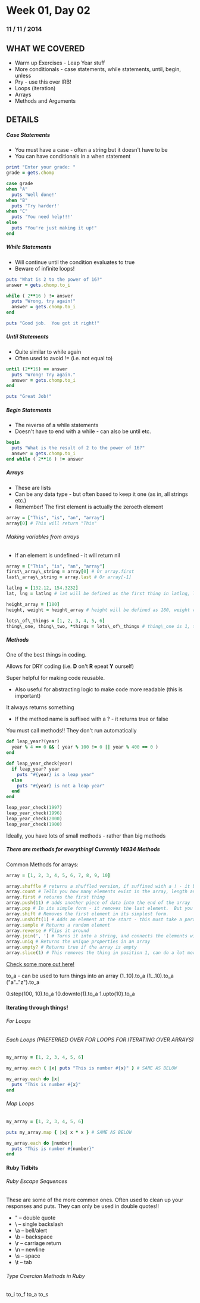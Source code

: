 Week 01, Day 02
===============
### 11 / 11 / 2014

WHAT WE COVERED
---------------

* Warm up Exercises - Leap Year stuff
* More conditionals - case statements, while statements, until, begin, unless
* Pry - use this over IRB!
* Loops (iteration)
* Arrays
* Methods and Arguments


DETAILS
-------

##### Case Statements

* You must have a case - often a string but it doesn't have to be
* You can have conditionals in a when statement

```ruby
print "Enter your grade: "
grade = gets.chomp

case grade
when "A"
  puts 'Well done!'
when "B"
  puts 'Try harder!'
when "C"
  puts 'You need help!!!'
else
  puts "You're just making it up!"
end
```

##### While Statements

* Will continue until the condition evaluates to true
* Beware of infinite loops!

```ruby
puts "What is 2 to the power of 16?"
answer = gets.chomp.to_i

while ( 2**16 ) != answer
  puts "Wrong, try again!"
  answer = gets.chomp.to_i
end

puts "Good job.  You got it right!"
```

##### Until Statements

* Quite similar to while again
* Often used to avoid != (i.e. not equal to)

```ruby
until (2**16) == answer
  puts "Wrong! Try again."
  answer = gets.chomp.to_i
end

puts "Great Job!"
```

##### Begin Statements

* The reverse of a while statements
* Doesn't have to end with a while - can also be until etc.

```ruby
begin
  puts "What is the result of 2 to the power of 16?"
  answer = gets.chomp.to_i
end while ( 2**16 ) != answer
```

##### Arrays

* These are lists
* Can be any data type - but often based to keep it one (as in, all strings etc.)
* Remember!  The first element is actually the zeroeth element

```ruby
array = ["This", "is", "an", "array"]
array[0] # This will return "This"
```

###### Making variables from arrays
* If an element is undefined - it will return nil

```ruby
array = ["This", "is", "an", "array"]
first\_array\_string = array[0] # Or array.first
last\_array\_string = array.last # Or array[-1]

latlng = [132.12, 154.3232]
lat, lng = latlng # lat will be defined as the first thing in latlng, lng will be defined as the second thing

height_array = [180]
height, weight = height_array # height will be defined as 180, weight will be defined as nil

lots\_of\_things = [1, 2, 3, 4, 5, 6]
thing\_one, thing\_two, *things = lots\_of\_things # thing\_one is 1, thing\_two is 2, things is an array of whatever is left
```

##### Methods

One of the best things in coding. 

Allows for DRY coding (i.e. **D** on't **R** epeat **Y** ourself)

Super helpful for making code reusable.
* Also useful for abstracting logic to make code more readable (this is important)  

It always returns something
* If the method name is suffixed with a ? - it returns true or false

You must call methods!! They don't run automatically

```ruby
def leap_year?(year)
  year % 4 == 0 && ( year % 100 != 0 || year % 400 == 0 )
end

def leap_year_check(year)
  if leap_year? year
    puts "#{year} is a leap year"
  else 
    puts "#{year} is not a leap year"
  end
end

leap_year_check(1997)
leap_year_check(1996)
leap_year_check(2000)
leap_year_check(1900)
```
Ideally, you have lots of small methods - rather than big methods

##### There are methods for everything! Currently 14934 Methods

Common Methods for arrays:
```ruby
array = [1, 2, 3, 4, 5, 6, 7, 8, 9, 10]

array.shuffle # returns a shuffled version, if suffixed with a ! - it becomes destructive
array.count # Tells you how many elements exist in the array, length and size do the same thing
array.first # returns the first thing
array.push(11) # adds another piece of data into the end of the array
array.pop # In its simple form - it removes the last element.  But you can do a lot more with it.
array.shift # Removes the first element in its simplest form.  
array.unshift(1) # Adds an element at the start - this must take a parameter!
array.sample # Returns a random element
array.reverse # Flips it around
array.join(', ') # Turns it into a string, and connects the elements with whatever is passed in.
array.uniq # Returns the unique properties in an array
array.empty? # Returns true if the array is empty
array.slice(1) # This removes the thing in position 1, can do a lot more!
```

[Check some more out here!](http://www.ruby-doc.org/core-2.1.4/Array.html)

  to_a - can be used to turn things into an array
  (1..10).to_a
  (1...10).to_a
  ("a".."z").to_a


  0.step(100, 10).to_a
  10.downto(1).to_a
  1.upto(10).to_a

#### Iterating through things!

###### For Loops



###### Each Loops (PREFERRED OVER FOR LOOPS FOR ITERATING OVER ARRAYS)
```ruby
my_array = [1, 2, 3, 4, 5, 6]

my_array.each { |x| puts "This is number #{x}" } # SAME AS BELOW

my_array.each do |x|
  puts "This is number #{x}"
end
```

###### Map Loops
```ruby
my_array = [1, 2, 3, 4, 5, 6]

puts my_array.map { |x| x * x } # SAME AS BELOW

my_array.each do |number|
  puts "This is number #{number}"
end
```

#### Ruby Tidbits

###### Ruby Escape Sequences

These are some of the more common ones.  Often used to clean up your responses and puts.
They can only be used in double quotes!!  

* \" – double quote
* \\ – single backslash
* \a – bell/alert
* \b – backspace
* \r – carriage return
* \n – newline
* \s – space
* \t – tab

###### Type Coercion Methods in Ruby

to_i
to_f
to_a
to_s


